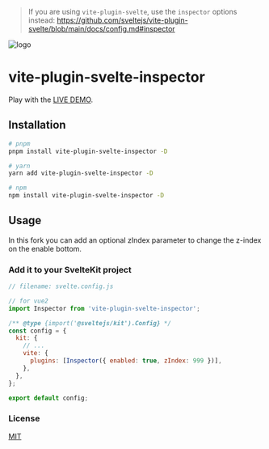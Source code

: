 > If you are using `vite-plugin-svelte`, use the `inspector` options instead:
> https://github.com/sveltejs/vite-plugin-svelte/blob/main/docs/config.md#inspector

![logo](./src/logo.png)

# vite-plugin-svelte-inspector 

Play with the [LIVE DEMO](https://stackblitz.com/edit/sveltejs-kit-template-default-gnpnjl).

## Installation

```sh
# pnpm
pnpm install vite-plugin-svelte-inspector -D

# yarn
yarn add vite-plugin-svelte-inspector -D

# npm
npm install vite-plugin-svelte-inspector -D
```

## Usage
In this fork you can add an optional zIndex parameter to change the z-index on the enable bottom.

### Add it to your SvelteKit project

```js
// filename: svelte.config.js

// for vue2
import Inspector from 'vite-plugin-svelte-inspector';

/** @type {import('@sveltejs/kit').Config} */
const config = {
  kit: {
    // ...
    vite: {
      plugins: [Inspector({ enabled: true, zIndex: 999 })],
    },
  },
};

export default config;
```

### License

[MIT](/LICENSE)
